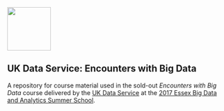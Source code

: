 <img src="http://www.esds.ac.uk/images/ukds_symbol.gif" width="100">

## UK Data Service: Encounters with Big Data
A repository for course material used in the sold-out *Encounters with Big Data* course delivered by the [UK Data Service] at the [2017 Essex Big Data and Analytics Summer School]. 


[2017 Essex Big Data and Analytics Summer School]: https://www.essex.ac.uk/iads/documents/2017-programme.pdf
[UK Data Service]: https://www.ukdataservice.ac.uk/
